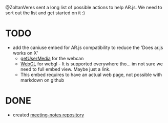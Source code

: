 @ZoltanVeres sent a long list of possible actions to help AR.js.
We need to sort out the list and get started on it :)

# TODO
- add the caniuse embed for AR.js compatibility to reduce the 'Does ar.js works on X' 
  - [getUserMedia](http://caniuse.com/#feat=stream) for the webcan
  - [WebGL](https://caniuse.com/#feat=webgl) for webgl - It is supported everywhere tho... im not sure we need to full embed view. Maybe just a link.
  - This embed requires to have an actual web page, not possible with markdown on github

# DONE
- created [meeting-notes repository](https://github.com/ARjs-org/meeting-notes)
